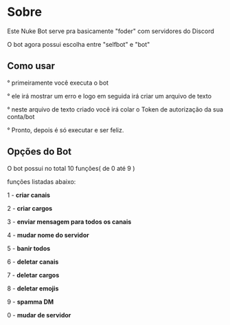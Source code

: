 # Sobre
Este Nuke Bot serve pra basicamente "foder" com servidores do Discord

O bot agora possui escolha entre "selfbot" e "bot"

## Como usar
° primeiramente você executa o bot

° ele irá mostrar um erro e logo em seguida irá criar um arquivo de texto

° neste arquivo de texto criado você irá colar o Token de autorização da sua conta/bot

° Pronto, depois é só executar e ser feliz.

## Opções do Bot
O bot possui no total 10 funções( de 0 até 9 )

funções listadas abaixo:

1 - **criar canais**

2 - **criar cargos**

3 - **enviar mensagem para todos os canais**

4 - **mudar nome do servidor**

5 - **banir todos**

6 - **deletar canais**

7 - **deletar cargos**

8 - **deletar emojis**

9 - **spamma DM**

0 - **mudar de servidor**